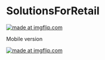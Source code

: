 # SolutionsForRetail



<a href="https://imgflip.com/gif/1lo3kq"><img src="https://i.imgflip.com/1lo3kq.gif" title="made at imgflip.com"/></a>
<p>Mobile version</p>
<a href="https://imgflip.com/gif/1lo3dj"><img src="https://i.imgflip.com/1lo3dj.gif" title="made at imgflip.com"/></a>
